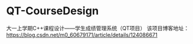 # QT-CourseDesign
大一上学期C++课程设计——学生成绩管理系统（QT项目）
该项目博客地址：https://blog.csdn.net/m0_60679171/article/details/124086671
